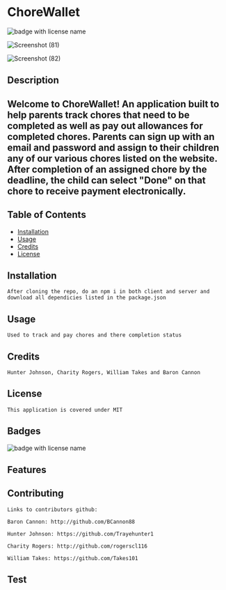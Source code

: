 # 
  # **ChoreWallet**

  <img src="https://img.shields.io/badge/mybadge-MIT-blue" alt="badge with license name"/>

  ![Screenshot (81)](https://user-images.githubusercontent.com/81123612/134434088-3bf7755b-5b05-4cf7-9604-b0057b22a50c.png)

  ![Screenshot (82)](https://user-images.githubusercontent.com/81123612/134434120-1b663ff3-628b-4d99-b815-52f7f89790ba.png)

  ## Description

  ## Welcome to ChoreWallet! An application built to help parents track chores that need to be completed as well as pay out allowances for completed chores. Parents can sign up with an email and password and assign to their children any of our various chores listed on the website. After completion of an assigned chore by the deadline, the child can select "Done" on that chore to receive payment electronically.

  ## Table of Contents        
   * [Installation](#Installation)
   * [Usage](#Usage)       
   * [Credits](#Credits)       
   * [License](#License)   
       
   ## Installation

    After cloning the repo, do an npm i in both client and server and download all dependicies listed in the package.json       

   ## Usage

    Used to track and pay chores and there completion status       

   ## Credits

    Hunter Johnson, Charity Rogers, William Takes and Baron Cannon       

   ## License

    This application is covered under MIT       

   ## Badges

   <img src="https://img.shields.io/badge/mybadge-MIT-blue" alt="badge with license name"/>      
 
   ## Features

           

   ## Contributing

    Links to contributors github: 
    
    Baron Cannon: http://github.com/BCannon88
    
    Hunter Johnson: https://github.com/Trayehunter1
    
    Charity Rogers: http://github.com/rogerscl116
    
    William Takes: https://github.com/Takes101

   ## Test

        
    

